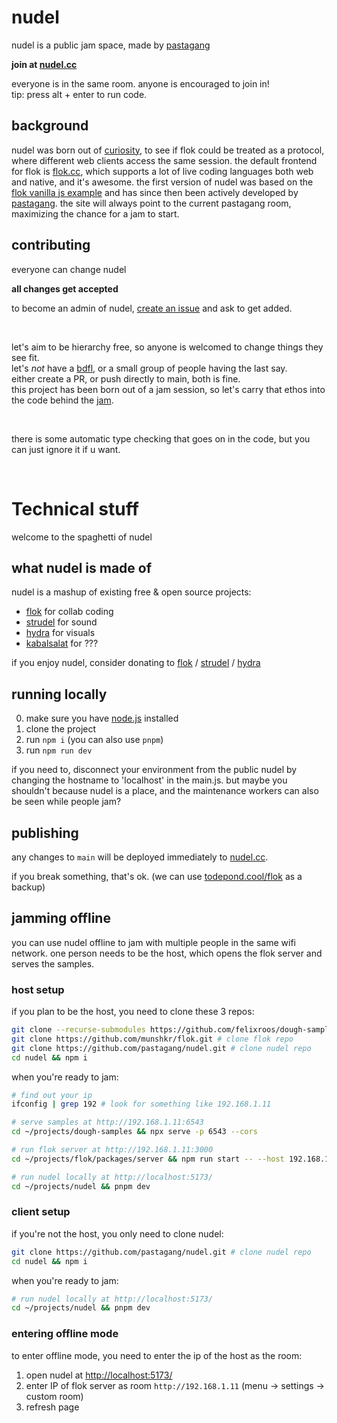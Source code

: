 # nudel

nudel is a public jam space, made by [pastagang](https://www.pastagang.cc/)

**join at [nudel.cc](https://nudel.cc)**

everyone is in the same room. anyone is encouraged to join in!\
tip: press alt + enter to run code.

## background

nudel was born out of [curiosity](https://post.lurk.org/@TodePond@mas.to/113739106696182239), to see if flok could be treated as a protocol, where different web clients access the same session. the default frontend for flok is [flok.cc](https://flok.cc/), which supports a lot of live coding languages both web and native, and it's awesome. the first version of nudel was based on the [flok vanilla js example](https://github.com/munshkr/flok/tree/main/packages/example-vanilla-js) and has since then been actively developed by [pastagang](https://www.pastagang.cc/). the site will always point to the current pastagang room, maximizing the chance for a jam to start.

## contributing

everyone can change nudel

**all changes get accepted**

to become an admin of nudel, [create an issue](https://github.com/pastagang/nudel/issues/new/choose) and ask to get added.

<br>

let's aim to be hierarchy free, so anyone is welcomed to change things they see fit.\
let's _not_ have a [bdfl](https://en.wikipedia.org/wiki/Benevolent_dictator_for_life), or a small group of people having the last say.\
either create a PR, or push directly to main, both is fine.\
this project has been born out of a jam session, so let's carry that ethos into the code behind the [jam](https://pastagang.cc/paper).

<br>

there is some automatic type checking that goes on in the code, but you can just ignore it if u want.

<br>

# Technical stuff

welcome to the spaghetti of nudel

## what nudel is made of

nudel is a mashup of existing free & open source projects:

- [flok](https://github.com/munshkr/flok/) for collab coding
- [strudel](https://github.com/tidalcycles/strudel) for sound
- [hydra](https://github.com/hydra-synth/hydra-synth) for visuals
- [kabalsalat](https://kabel.salat.dev/) for ???

if you enjoy nudel, consider donating to [flok](https://ko-fi.com/munshkr) / [strudel](https://opencollective.com/tidalcycles) / [hydra](https://opencollective.com/hydra-synth)

## running locally

0. make sure you have [node.js](https://nodejs.org/en/download) installed
1. clone the project
2. run `npm i` (you can also use `pnpm`)
3. run `npm run dev`

if you need to, disconnect your environment from the public nudel by changing the hostname to 'localhost' in the main.js. but maybe you shouldn't because nudel is a place, and the maintenance workers can also be seen while people jam?

## publishing

any changes to `main` will be deployed immediately to [nudel.cc](https://nudel.cc).

if you break something, that's ok. (we can use [todepond.cool/flok](https://www.todepond.cool/flok) as a backup)

<!--

## flok compatibility

it would be good to stay compatible to flok.cc (and potential other clients), so that people could choose their client.\
by compatible, i mean the overlapping features should behave similarly, and features that do not overlap should not cause problems.

-->

## jamming offline

you can use nudel offline to jam with multiple people in the same wifi network.
one person needs to be the host, which opens the flok server and serves the samples.

### host setup

if you plan to be the host, you need to clone these 3 repos:

```sh
git clone --recurse-submodules https://github.com/felixroos/dough-samples.git # download samples
git clone https://github.com/munshkr/flok.git # clone flok repo
git clone https://github.com/pastagang/nudel.git # clone nudel repo
cd nudel && npm i
```

when you're ready to jam:

```sh
# find out your ip
ifconfig | grep 192 # look for something like 192.168.1.11

# serve samples at http://192.168.1.11:6543
cd ~/projects/dough-samples && npx serve -p 6543 --cors 

# run flok server at http://192.168.1.11:3000
cd ~/projects/flok/packages/server && npm run start -- --host 192.168.1.11

# run nudel locally at http://localhost:5173/
cd ~/projects/nudel && pnpm dev 
```

### client setup

if you're not the host, you only need to clone nudel:

```sh
git clone https://github.com/pastagang/nudel.git # clone nudel repo
cd nudel && npm i
```

when you're ready to jam:

```sh
# run nudel locally at http://localhost:5173/
cd ~/projects/nudel && pnpm dev 
```

### entering offline mode

to enter offline mode, you need to enter the ip of the host as the room:

1. open nudel at <http://localhost:5173/>
2. enter IP of flok server as room `http://192.168.1.11` (menu -> settings -> custom room)
3. refresh page
